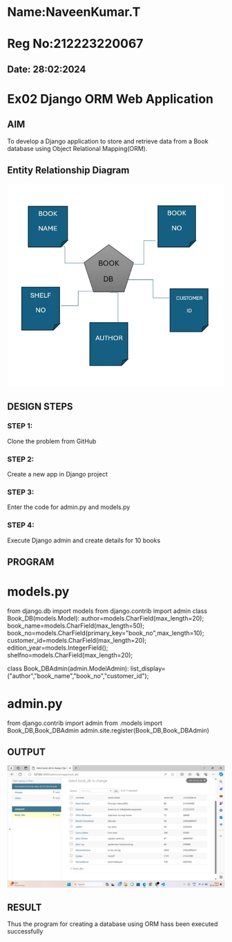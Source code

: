 # Name:NaveenKumar.T
# Reg No:212223220067
## Date: 28:02:2024
# Ex02 Django ORM Web Application
 

## AIM
To develop a Django application to store and retrieve data from a Book database using Object Relational Mapping(ORM).

## Entity Relationship Diagram

![alt text](<WhatsApp Image 2024-03-05 at 05.49.40_68a739b3.jpg>)

## DESIGN STEPS

### STEP 1:
Clone the problem from GitHub

### STEP 2:
Create a new app in Django project

### STEP 3:
Enter the code for admin.py and models.py

### STEP 4:
Execute Django admin and create details for 10 books

## PROGRAM

# models.py
from django.db import models
from django.contrib import admin
class Book_DB(models.Model):
	author=models.CharField(max_length=20);
	book_name=models.CharField(max_length=50);
	book_no=models.CharField(primary_key="book_no",max_length=10);
	customer_id=models.CharField(max_length=20);
	edition_year=models.IntegerField();
	shelfno=models.CharField(max_length=20);
	

class Book_DBAdmin(admin.ModelAdmin):
	list_display=("author","book_name","book_no","customer_id");

# admin.py
from django.contrib import admin
from .models import Book_DB,Book_DBAdmin
admin.site.register(Book_DB,Book_DBAdmin)


## OUTPUT

![alt text](<Screenshot (69).png>)

## RESULT
Thus the program for creating a database using ORM hass been executed successfully
